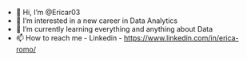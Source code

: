 - 👋 Hi, I’m @Ericar03
- 👀 I’m interested in a new career in Data Analytics
- 🌱 I’m currently learning everything and anything about Data
- 📫 How to reach me - Linkedin - https://www.linkedin.com/in/erica-romo/

<!---
Ericar03/Ericar03 is a ✨ special ✨ repository because its `README.md` (this file) appears on your GitHub profile.
You can click the Preview link to take a look at your changes.
--->

